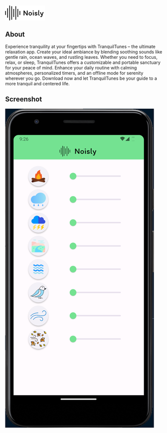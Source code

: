 ![Logo](static/logo.png)

## About

Experience tranquility at your fingertips with TranquilTunes – the ultimate relaxation app. Create your ideal ambiance by blending soothing sounds like gentle rain, ocean waves, and rustling leaves. Whether you need to focus, relax, or sleep, TranquilTunes offers a customizable and portable sanctuary for your peace of mind. Enhance your daily routine with calming atmospheres, personalized timers, and an offline mode for serenity wherever you go. Download now and let TranquilTunes be your guide to a more tranquil and centered life.

## Screenshot

![Main Screen](image.png)
